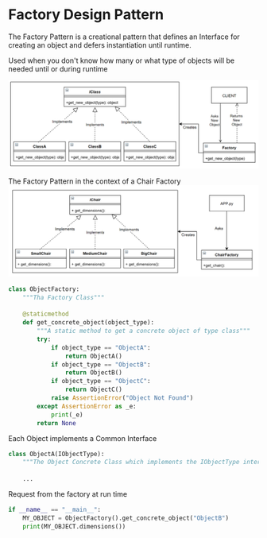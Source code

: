 # Factory Design Pattern

The Factory Pattern is a creational pattern that defines an Interface for creating an object and defers instantiation until runtime.

Used when you don't know how many or what type of objects will be needed until or during runtime

![Factory Pattern Overview](factory_pattern.png)

The Factory Pattern in the context of a Chair Factory
![Factory Pattern In Context](factory_pattern_chair.png)

```python
class ObjectFactory:  
    """Tha Factory Class"""

    @staticmethod
    def get_concrete_object(object_type):
        """A static method to get a concrete object of type class"""
        try:
            if object_type == "ObjectA":
                return ObjectA()
            if object_type == "ObjectB":
                return ObjectB()
            if object_type == "ObjectC":
                return ObjectC()
            raise AssertionError("Object Not Found")
        except AssertionError as _e:
            print(_e)
        return None
```

Each Object implements a Common Interface
```python
class ObjectA(IObjectType):  
    """The Object Concrete Class which implements the IObjectType interface"""

    ...
```

Request from the factory at run time
```python
if __name__ == "__main__":
    MY_OBJECT = ObjectFactory().get_concrete_object("ObjectB")
    print(MY_OBJECT.dimensions())
```
